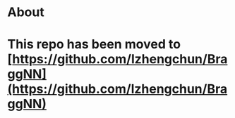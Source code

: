 # About
# This repo has been moved to [https://github.com/lzhengchun/BraggNN](https://github.com/lzhengchun/BraggNN)


